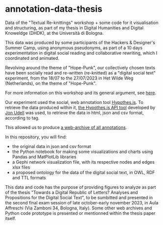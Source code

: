 # annotation-data-thesis
Data of the "Textual Re-knittings" workshop + some code for it visualisation and structuring, as part of my thesis in Digital Humanities and Digital Knoweldge (DHDK), at the Università di Bologna.

This data was produced by some participants of the Hackers & Designer's Summer Camp, using anonymous pseudonyms, as part of a 10 days experimentation in digital social reading and collaborative rewriting, which I coordinated and animated. 

Revolving around the theme of "Hope-Punk", our collectively chosen texts have been socially read and re-written (re-knitted) as a "digital social text" experiment, from the 18/07 to the 27/07/2023 in Het Wilde Weg (Netherlands), on the theme of "Hope-Punk". 

For more information on this workshop and its general argument, see [here]([url](https://hackersanddesigners.nl/s/Summer_Camp_2023/p/Textual_Re-knittings)https://hackersanddesigners.nl/s/Summer_Camp_2023/p/Textual_Re-knittings). 

Our experiment used the social, web annotation tool [Hypothes.is](https://web.hypothes.is/). To retrieve the data produced within it, [the Hypothes.is API tool](https://jonudell.info/h/facet/) developed by [Jon Udell](https://github.com/judell) was used, to retrieve the data in html, json and csv format, according to tag.

This allowed us to produce [a web-archive of all annotations](https://networkcultures.org/reading-group/textual-reknittings/annotation-archive/all-annotations.html). 

In this repository, you will find:
- the original data in json and csv format
- the Python notebook for making some visualizations and charts using Pandas and MatPlotLib libraries
- a Gephi network visualization file, with its respective nodes and edges xlsx files
- a proposed ontology for the data of the digital social text, in OWL, RDF and TTL formats

This data and code has the purpose of providing figures to analyze as part of the thesis "Towards a Digital Republic of Letters? Analyses and Propositions for the Digital Social Text", to be sumbitted and presented in the second final exam session of late october-early november 2023, in Aula Affreschi (Via Zamboni 34, Bologna, Italy). Some other web archives and Python code prototype is presented or mentionned within the thesis paper itself. 
